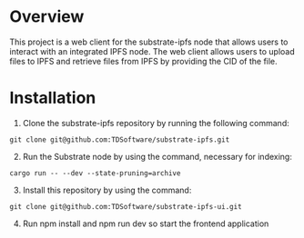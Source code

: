 # Overview

This project is a web client for the substrate-ipfs node that allows users to interact with an integrated IPFS node. The web client allows users to upload files to IPFS and retrieve files from IPFS by providing the CID of the file.

# Installation

1. Clone the substrate-ipfs repository by running the following command:
```
git clone git@github.com:TDSoftware/substrate-ipfs.git
```
2. Run the Substrate node by using the command, necessary for indexing:
```
cargo run -- --dev --state-pruning=archive
```
3. Install this repository by using the command:
```
git clone git@github.com:TDSoftware/substrate-ipfs-ui.git
```
4. Run npm install and npm run dev so start the frontend application


